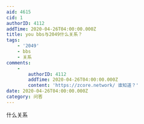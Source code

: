 ```yaml
---
aid: 4615
cid: 1
authorID: 4112
addTime: 2020-04-26T04:00:00.000Z
title: you bbs与2049什么关系？
tags:
    - '2049'
    - bbs
    - 关系
comments:
    -
        authorID: 4112
        addTime: 2020-04-26T04:00:00.000Z
        content: 'https://zcore.network/ 谁知道？'
date: 2020-04-26T04:00:00.000Z
category: 问答
---
```


什么关系

